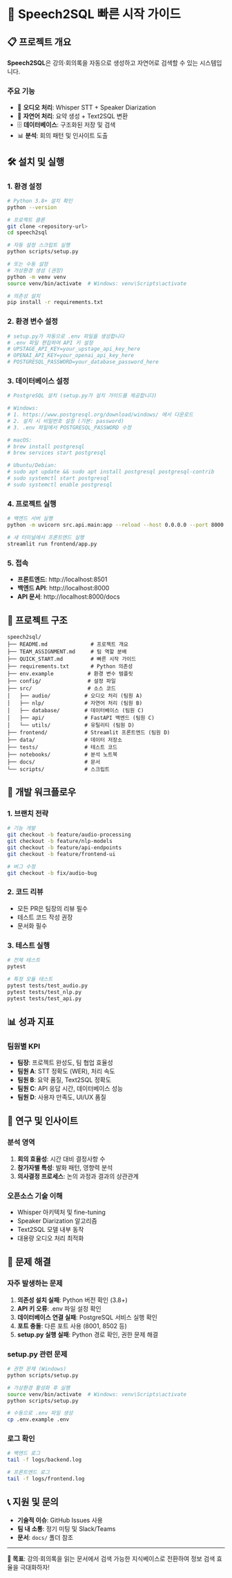 # 🚀 Speech2SQL 빠른 시작 가이드

## 📋 프로젝트 개요

**Speech2SQL**은 강의·회의록을 자동으로 생성하고 자연어로 검색할 수 있는 시스템입니다.

### 주요 기능
- 🎵 **오디오 처리**: Whisper STT + Speaker Diarization
- 🧠 **자연어 처리**: 요약 생성 + Text2SQL 변환
- 🗄️ **데이터베이스**: 구조화된 저장 및 검색
- 📊 **분석**: 회의 패턴 및 인사이트 도출

## 🛠️ 설치 및 실행

### 1. 환경 설정
```bash
# Python 3.8+ 설치 확인
python --version

# 프로젝트 클론
git clone <repository-url>
cd speech2sql

# 자동 설정 스크립트 실행
python scripts/setup.py

# 또는 수동 설정
# 가상환경 생성 (권장)
python -m venv venv
source venv/bin/activate  # Windows: venv\Scripts\activate

# 의존성 설치
pip install -r requirements.txt
```

### 2. 환경 변수 설정
```bash
# setup.py가 자동으로 .env 파일을 생성합니다
# .env 파일 편집하여 API 키 설정
# UPSTAGE_API_KEY=your_upstage_api_key_here
# OPENAI_API_KEY=your_openai_api_key_here
# POSTGRESQL_PASSWORD=your_database_password_here
```

### 3. 데이터베이스 설정
```bash
# PostgreSQL 설치 (setup.py가 설치 가이드를 제공합니다)

# Windows:
# 1. https://www.postgresql.org/download/windows/ 에서 다운로드
# 2. 설치 시 비밀번호 설정 (기본: password)
# 3. .env 파일에서 POSTGRESQL_PASSWORD 수정

# macOS:
# brew install postgresql
# brew services start postgresql

# Ubuntu/Debian:
# sudo apt update && sudo apt install postgresql postgresql-contrib
# sudo systemctl start postgresql
# sudo systemctl enable postgresql
```

### 4. 프로젝트 실행
```bash
# 백엔드 서버 실행
python -m uvicorn src.api.main:app --reload --host 0.0.0.0 --port 8000

# 새 터미널에서 프론트엔드 실행
streamlit run frontend/app.py
```

### 5. 접속
- **프론트엔드**: http://localhost:8501
- **백엔드 API**: http://localhost:8000
- **API 문서**: http://localhost:8000/docs


## 📁 프로젝트 구조

```
speech2sql/
├── README.md              # 프로젝트 개요
├── TEAM_ASSIGNMENT.md     # 팀 역할 분배
├── QUICK_START.md         # 빠른 시작 가이드
├── requirements.txt       # Python 의존성
├── env.example           # 환경 변수 템플릿
├── config/               # 설정 파일
├── src/                  # 소스 코드
│   ├── audio/           # 오디오 처리 (팀원 A)
│   ├── nlp/             # 자연어 처리 (팀원 B)
│   ├── database/        # 데이터베이스 (팀원 C)
│   ├── api/             # FastAPI 백엔드 (팀원 C)
│   └── utils/           # 유틸리티 (팀원 D)
├── frontend/            # Streamlit 프론트엔드 (팀원 D)
├── data/                # 데이터 저장소
├── tests/               # 테스트 코드
├── notebooks/           # 분석 노트북
├── docs/                # 문서
└── scripts/             # 스크립트
```

## 🔧 개발 워크플로우

### 1. 브랜치 전략
```bash
# 기능 개발
git checkout -b feature/audio-processing
git checkout -b feature/nlp-models
git checkout -b feature/api-endpoints
git checkout -b feature/frontend-ui

# 버그 수정
git checkout -b fix/audio-bug
```

### 2. 코드 리뷰
- 모든 PR은 팀장의 리뷰 필수
- 테스트 코드 작성 권장
- 문서화 필수

### 3. 테스트 실행
```bash
# 전체 테스트
pytest

# 특정 모듈 테스트
pytest tests/test_audio.py
pytest tests/test_nlp.py
pytest tests/test_api.py
```

## 📊 성과 지표

### 팀원별 KPI
- **팀장**: 프로젝트 완성도, 팀 협업 효율성
- **팀원 A**: STT 정확도 (WER), 처리 속도
- **팀원 B**: 요약 품질, Text2SQL 정확도
- **팀원 C**: API 응답 시간, 데이터베이스 성능
- **팀원 D**: 사용자 만족도, UI/UX 품질

## 🔬 연구 및 인사이트

### 분석 영역
1. **회의 효율성**: 시간 대비 결정사항 수
2. **참가자별 특성**: 발화 패턴, 영향력 분석
3. **의사결정 프로세스**: 논의 과정과 결과의 상관관계

### 오픈소스 기술 이해
- Whisper 아키텍처 및 fine-tuning
- Speaker Diarization 알고리즘
- Text2SQL 모델 내부 동작
- 대용량 오디오 처리 최적화

## 🚨 문제 해결

### 자주 발생하는 문제
1. **의존성 설치 실패**: Python 버전 확인 (3.8+)
2. **API 키 오류**: .env 파일 설정 확인
3. **데이터베이스 연결 실패**: PostgreSQL 서비스 실행 확인
4. **포트 충돌**: 다른 포트 사용 (8001, 8502 등)
5. **setup.py 실행 실패**: Python 경로 확인, 권한 문제 해결

### setup.py 관련 문제
```bash
# 권한 문제 (Windows)
python scripts/setup.py

# 가상환경 활성화 후 실행
source venv/bin/activate  # Windows: venv\Scripts\activate
python scripts/setup.py

# 수동으로 .env 파일 생성
cp .env.example .env
```

### 로그 확인
```bash
# 백엔드 로그
tail -f logs/backend.log

# 프론트엔드 로그
tail -f logs/frontend.log
```

## 📞 지원 및 문의

- **기술적 이슈**: GitHub Issues 사용
- **팀 내 소통**: 정기 미팅 및 Slack/Teams
- **문서**: `docs/` 폴더 참조

---

**🎯 목표**: 강의·회의록을 읽는 문서에서 검색 가능한 지식베이스로 전환하여 정보 검색 효율을 극대화하자! 